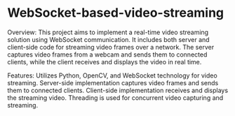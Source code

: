 # WebSocket-based-video-streaming
Overview:
	This project aims to implement a real-time video streaming solution using WebSocket communication. It includes both server and client-side code for streaming video frames over a network. The server captures video frames from a webcam and sends them to connected clients, while the client receives and displays the video in real time.

Features:
	Utilizes Python, OpenCV, and WebSocket technology for video streaming.
	Server-side implementation captures video frames and sends them to connected clients.
	Client-side implementation receives and displays the streaming video.
	Threading is used for concurrent video capturing and streaming.

